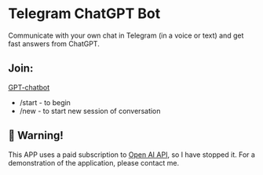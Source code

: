 # Telegram ChatGPT Bot

Communicate with your own chat in Telegram (in a voice or text) and get fast answers from ChatGPT.

## Join:

[GPT-chatbot](https://t.me/Conversation_GPT_Bot/)

- /start - to begin
- /new - to start new session of conversation

## 📝 Warning!

This APP uses a paid subscription to [Open AI API](https://platform.openai.com/docs/api-reference), so I have stopped it. For a demonstration of the application, please contact me.
